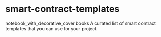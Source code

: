 # smart-contract-templates
notebook_with_decorative_cover books A curated list of smart contract templates that you can use for your project.

